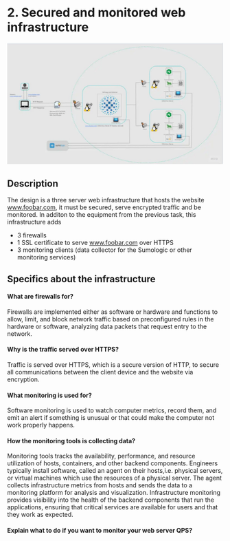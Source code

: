 # 2. Secured and monitored web infrastructure
![A secured and monitored web infrastructure](https://github.com/joshua-akuna/alx-system_engineering-devops/blob/master/0x09-web_infrastructure_design/2-secured_and_monitored_web_infrastructure.png)
## Description
The design is a three server web infrastructure that hosts the website www.foobar.com, it must be secured, serve encrypted traffic and be monitored. In additon to the equipment from the previous task, this infrastructure adds
* 3 firewalls
* 1 SSL certificate to serve www.foobar.com over HTTPS
* 3 monitoring clients (data collector for the Sumologic or other monitoring services)

## Specifics about the infrastructure
#### What are firewalls for?
Firewalls are implemented either as software or hardware and functions to allow, limit, and block network traffic based on preconfigured rules in the hardware or software, analyzing data packets that request entry to the network.

#### Why is the traffic served over HTTPS?
Traffic is served over HTTPS, which is a secure version of HTTP, to secure all communications between the client device and the website via encryption.

#### What monitoring is used for?
Software monitoring is used to watch computer metrics, record them, and emit an alert if something is unusual or that could make the computer not work properly happens.

#### How the monitoring tools is collecting data?
Monitoring tools tracks the availability, performance, and resource utilization of hosts, containers, and other backend components. Engineers typically install software, called an agent on their hosts,i.e. physical servers, or virtual machines which use the resources of a physical server. The agent collects infrastructure metrics from hosts and sends the data to a monitoring platform for analysis and visualization. Infrastructure monitoring provides visibility into the health of the backend components that run the applications, ensuring that critical services are available for users and that they work as expected.

#### Explain what to do if you want to monitor your web server QPS?

